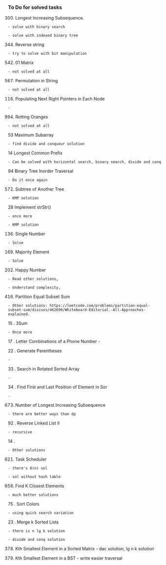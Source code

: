 ### To Do for solved tasks

300. Longest Increasing Subsequence.

    - solve with binary search

    - solve with indexed binary tree

344. Reverse string

    - try to solve with bit manipulation

542. 01 Matrix

    - not solved at all

567. Permutation in String

    - not solved at all

116. Populating Next Right Pointers in Each Node
    
    -

994. Rotting Oranges

    - not solved at all

53 Maximum Subarray

    - find divide and conqueur solution

14 Longest Common Prefix

    - Can be solved with horizontal search, binary search, divide and conq

94 Binary Tree Inorder Traversal

    - Do it once again

572. Subtree of Another Tree

    - KMP solution

28 Implement strStr()

    - once more

    - KMP solution

136. Single Number

    - Solve

169. Majority Element

    - Solve

202. Happy Number

    - Read other solutions,

    - Understand complexity,

416. Partition Equal Subset Sum

    - Other solutions: https://leetcode.com/problems/partition-equal-subset-sum/discuss/462699/Whiteboard-Editorial.-All-Approaches-explained.

15 . 3Sum

    - Once more

17 . Letter Combinations of a Phone Number
    - 

22 . Generate Parentheses

    - 

33 . Search in Rotated Sorted Array

    - 

34 . Find First and Last Position of Element in Sor

    - 

673. Number of Longest Increasing Subsequence

    - there are better ways than dp

92 . Reverse Linked List II

    - recursive

14 . 
    
    - Other solutions
    
621. Task Scheduler
    
    - there's O(n) sol
    
    - sol without hash table

658. Find K Closest Elements
    
    - much better solutions

75 . Sort Colors
    
    - using quick search variation

23 . Merge k Sorted Lists

    - there is n lg k solution

    - divide and conq solution
    
378. Kth Smallest Element in a Sorted Matrix
    - dac solution, lg n k solution

230. Kth Smallest Element in a BST
    - write easier traversal
